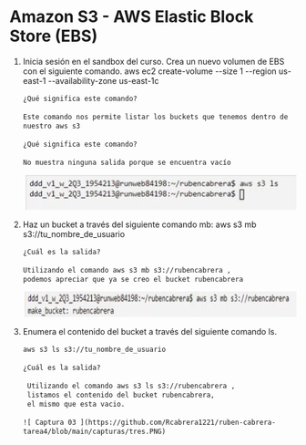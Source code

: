 # Amazon S3 - AWS Elastic Block Store (EBS)


1. Inicia sesión en el sandbox del curso. Crea un nuevo volumen de EBS con el
siguiente comando.
aws ec2 create-volume --size 1 --region us-east-1 --availability-zone us-east-1c

       ¿Qué significa este comando?
       
       Este comando nos permite listar los buckets que tenemos dentro de nuestro aws s3 
       
       ¿Qué significa este comando?

       No muestra ninguna salida porque se encuentra vacío

      ![ Captura 01 ](https://github.com/Rcabrera1221/ruben-cabrera-tarea4/blob/main/capturas/uno.PNG)

2. Haz un bucket a través del siguiente comando mb: aws s3 mb s3://tu_nombre_de_usuario
       
       ¿Cuál es la salida?
       
       Utilizando el comando aws s3 mb s3://rubencabrera , 
       podemos apreciar que ya se creo el bucket rubencabrera
       
      ![ Captura 02 ](https://github.com/Rcabrera1221/ruben-cabrera-tarea4/blob/main/capturas/dos.PNG)

3. Enumera el contenido del bucket a través del siguiente comando ls.

       aws s3 ls s3://tu_nombre_de_usuario

       ¿Cuál es la salida?
       
        Utilizando el comando aws s3 ls s3://rubencabrera , 
        listamos el contenido del bucket rubencabrera, 
        el mismo que esta vacio.
        
       ![ Captura 03 ](https://github.com/Rcabrera1221/ruben-cabrera-tarea4/blob/main/capturas/tres.PNG)
        

    
    
